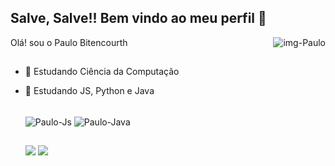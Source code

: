 ## Salve, Salve!! Bem vindo ao meu perfil 🚀
<div> 
  <img alt="img-Paulo" align="right" src="https://media.discordapp.net/attachments/485598503171784707/889595066606305310/icon-paulo-removebg-preview.png?width=155&height=192">
</div>
Olá! sou o Paulo Bitencourth 

##

- 🔭 Estudando Ciência da Computação
- 🌱 Estudando JS, Python e Java

  <div style="display: inline_block"><br>
    <img align="center" alt="Paulo-Js" src="https://img.shields.io/badge/JavaScript-323330?style=for-the-badge&logo=javascript&logoColor=F7DF1E">
    <img align="center" alt="Paulo-Java" src="https://img.shields.io/badge/Java-ED8B00?style=for-the-badge&logo=java&logoColor=white">
  </div>
  
  ##
  
  <div>
     <a href = "mailto:paulobitencourt94@gmail.com"><img src="https://img.shields.io/badge/Gmail-D14836?style=for-the-badge&logo=gmail&logoColor=white" target="_blank"></a>
      <a href="https://www.linkedin.com/in/bittencourts/" target="_blank"><img src="https://img.shields.io/badge/-LinkedIn-%230077B5?style=for-the-badge&logo=linkedin&logoColor=white" target="_blank"></a> 
  </div>
